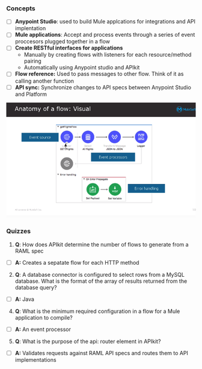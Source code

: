 ### Concepts
- [ ] **Anypoint Studio**: used to build Mule applcations for integrations and API implentation
- [ ] **Mule applications**: Accept and process events through a series of event proccesors plugged together in a flow
- [ ] **Create RESTful interfaces for applications**
  * Manually by creating flows with listeners for each resource/method pairing
  * Automatically using Anypoint studio and APIkit 
- [ ] **Flow reference:** Used to pass messages to other flow. Think of it as calling another function
- [ ] **API sync:** Synchronize changes to API specs between Anypoint Studio and Platform

![](https://github.com/kraynguyen1/LearningMulesoft/blob/main/Week2/Screenshot%202021-07-16%20133549.png)

### Quizzes
1. **Q**: How does APIkit determine the number of flows to generate from a RAML spec
- [ ] **A:** Creates a sepatate flow for each HTTP method
2. **Q**: A database connector is configured to select rows from a MySQL database. What is the format of the array of results returned from the database query?
- [ ] **A:** Java
4. **Q**: What is the minimum required configuration in a flow for a Mule application to compile?
- [ ] **A:** An event processor
5. **Q**: What is the purpose of the api: router element in APIkit?
- [ ] **A:** Validates requests against RAML API specs and routes them to API implementations






